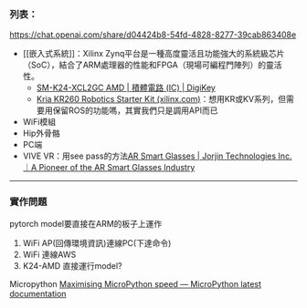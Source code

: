 ### 列表：
https://chat.openai.com/share/d04424b8-54fd-4828-8277-39cab863408e
- [[嵌入式系統]]：Xilinx Zynq平台是一種高度靈活且功能強大的系統級芯片（SoC），結合了ARM處理器的性能和FPGA（現場可編程門陣列）的靈活性。
	- [SM-K24-XCL2GC AMD | 積體電路 (IC) | DigiKey](https://www.digikey.tw/zh/products/detail/amd/SM-K24-XCL2GC/21389075)
	- [Kria KR260 Robotics Starter Kit (xilinx.com)](https://www.xilinx.com/products/som/kria/kr260-robotics-starter-kit.html)：想用KR或KV系列，但需要用保留ROS的功能嗎，其實我們只是調用API而已
- WiFi模組
- Hip外骨骼
- PC端
- VIVE VR：用see pass的方法[AR Smart Glasses | Jorjin Technologies Inc.｜A Pioneer of the AR Smart Glasses Industry](https://www.jorjin.com/smartglasses-2-2/)

---
### 實作問題
pytorch model要直接在ARM的板子上運作

1. WiFi AP(回傳環境資訊)連線PC(下達命令)
2. WiFi 連線AWS
3. K24-AMD 直接運行model?

Micropython
[Maximising MicroPython speed — MicroPython latest documentation](https://docs.micropython.org/en/latest/reference/speed_python.html)